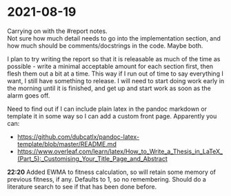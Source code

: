 # 2021-08-19
Carrying on with the #report notes.  
Not sure how much detail needs to go into the implementation section, and how much should be comments/docstrings in the code.  Maybe both.

I plan to try writing the report so that it is releasable as much of the time as possible - write a minimal acceptable amount for each section first, then flesh them out a bit at a time.  This way if I run out of time to say everything I want, I still have something to release.  I will need to start doing work early in the morning until it is finished, and get up and start work as soon as the alarm goes off.

Need to find out if I can include plain latex in the pandoc markdown or template it in some way so I can add a custom front page.
Apparently you can:
- https://github.com/dubcatlx/pandoc-latex-template/blob/master/README.md
- https://www.overleaf.com/learn/latex/How_to_Write_a_Thesis_in_LaTeX_(Part_5):_Customising_Your_Title_Page_and_Abstract

**22:20** Added EWMA to fitness calculation, so will retain some memory of previous fitness, if any.  Defaults to 1, so no remembering.
Should do a literature search to see if that has been done before.

